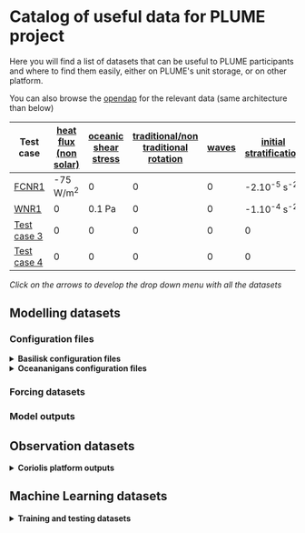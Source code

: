 # Catalog of useful data for PLUME project

Here you will find a list of datasets that can be useful to PLUME participants and where to find them easily, either on PLUME's unit storage, or on other platform.

You can also browse the [opendap](https://ige-meom-opendap.univ-grenoble-alpes.fr/thredds/catalog/meomopendap/extract/PLUME/catalog.html) for the relevant data (same architecture than below)


| Test case | [heat flux (non solar)](test_cases_description/non_solar_heat_flux.md) | [oceanic shear stress](test_cases_description/oceanic_shear_stress.md)  | [traditional/non traditional rotation](test_cases_description/rotation.md)   | [waves](test_cases_description/waves.md)  | [initial stratification](test_cases_description/initial_stratification.md)  | [solar flux](test_cases_description/solar_flux.md)  | [freshwater](test_cases_description/freshwater.md)  | 
| ---------------- | ------| ---- | ---- | ---- | ---- | ---- | ---- |
| [FCNR1](test_cases_description/FCNR1.md) | -75 W/m<sup>2</sup> | 0 | 0 | 0 | -2.10<sup>-5</sup> s<sup>-2</sup> | 0 |  0 |
| [WNR1](test_cases_description/WNR1.md) | 0 | 0.1 Pa | 0 | 0 | -1.10<sup>-4</sup> s<sup>-2</sup>  | 0 |  0 |
| [Test case 3](test_cases_description/test_case3.md) | 0 | 0 | 0 | 0 | 0  | 0 |  0 |
| [Test case 4](test_cases_description/test_case4.md) | 0 | 0 | 0 | 0 | 0  | 0 |  0 |


*Click on the arrows to develop the drop down menu with all the datasets*

## Modelling datasets

### Configuration files

<details>
  <summary><strong>Basilisk configuration files</strong></summary>
  
- [example](configurations/example.md)
  
</details>

<details>
  <summary><strong>Oceananigans configuration files</strong></summary>
  
- [another example](configurations/another_example.md)
  
</details>



### Forcing datasets



### Model outputs



## Observation datasets

<details>
  <summary><strong>Coriolis platform outputs</strong></summary>
  
  - [First set of experiments](coriolis/experiments1.md)

</details>

## Machine Learning datasets

<details>
  <summary><strong>Training and testing datasets </strong></summary>
  
  - [Last example](machine-learning/last_example.md)

</details>
